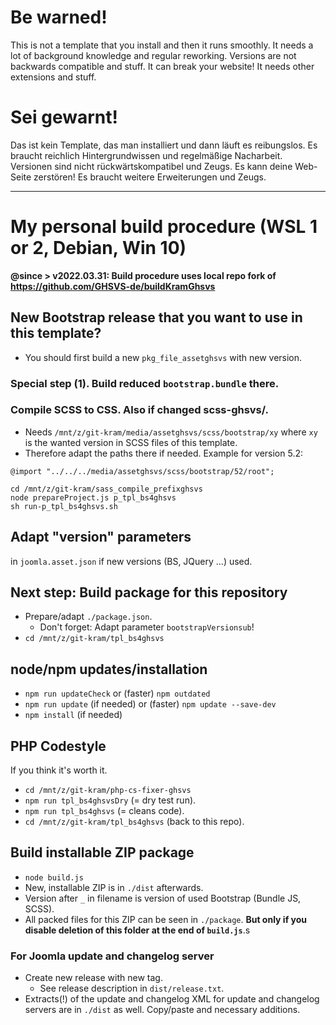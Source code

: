 # Be warned!
This is not a template that you install and then it runs smoothly. It needs a lot of background knowledge and regular reworking. Versions are not backwards compatible and stuff. It can break your website! It needs other extensions and stuff.

# Sei gewarnt!
Das ist kein Template, das man installiert und dann läuft es reibungslos. Es braucht reichlich Hintergrundwissen und regelmäßige Nacharbeit. Versionen sind nicht rückwärtskompatibel und Zeugs. Es kann deine Web-Seite zerstören! Es braucht weitere Erweiterungen und Zeugs.

----------------
# My personal build procedure (WSL 1 or 2, Debian, Win 10)

**@since > v2022.03.31: Build procedure uses local repo fork of https://github.com/GHSVS-de/buildKramGhsvs**

## New Bootstrap release that you want to use in this template?
- You should first build a new `pkg_file_assetghsvs` with new version.

### Special step (1). Build reduced `bootstrap.bundle` there.

### Compile SCSS to CSS. Also if changed scss-ghsvs/.
- Needs `/mnt/z/git-kram/media/assetghsvs/scss/bootstrap/xy` where `xy` is the wanted version in SCSS files of this template.
- Therefore adapt the paths there if needed. Example for version 5.2:

`@import "../../../media/assetghsvs/scss/bootstrap/52/root";`

```
cd /mnt/z/git-kram/sass_compile_prefixghsvs
node prepareProject.js p_tpl_bs4ghsvs
sh run-p_tpl_bs4ghsvs.sh
```

## Adapt "version" parameters
in `joomla.asset.json` if new versions (BS, JQuery ...) used.

## Next step: Build package for this repository
- Prepare/adapt `./package.json`.
  - Don't forget: Adapt parameter `bootstrapVersionsub`!
- `cd /mnt/z/git-kram/tpl_bs4ghsvs`

## node/npm updates/installation
- `npm run updateCheck` or (faster) `npm outdated`
- `npm run update` (if needed) or (faster) `npm update --save-dev`
- `npm install` (if needed)

## PHP Codestyle
If you think it's worth it.
- `cd /mnt/z/git-kram/php-cs-fixer-ghsvs`
- `npm run tpl_bs4ghsvsDry` (= dry test run).
- `npm run tpl_bs4ghsvs` (= cleans code).
- `cd /mnt/z/git-kram/tpl_bs4ghsvs` (back to this repo).

## Build installable ZIP package
- `node build.js`
- New, installable ZIP is in `./dist` afterwards.
- Version after `_` in filename is version of used Bootstrap (Bundle JS, SCSS).
- All packed files for this ZIP can be seen in `./package`. **But only if you disable deletion of this folder at the end of `build.js`**.s

### For Joomla update and changelog server
- Create new release with new tag.
  - See release description in `dist/release.txt`.
- Extracts(!) of the update and changelog XML for update and changelog servers are in `./dist` as well. Copy/paste and necessary additions.
